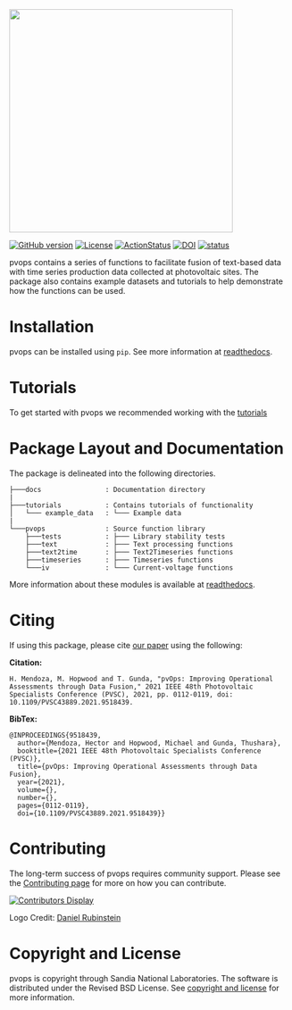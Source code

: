 <img src="https://github.com/sandialabs/pvOps/blob/master/docs/assets/pvops_full_logo.svg" width="400"/>

[![GitHub version](https://badge.fury.io/gh/sandialabs%2FpvOps.svg)](https://badge.fury.io/gh/sandialabs%2FpvOps)
[![License](https://img.shields.io/pypi/l/pvOps?color=green)](https://github.com/sandialabs/pvOps/blob/master/LICENSE)
[![ActionStatus](https://github.com/sandialabs/pvOps/workflows/lint%20and%20test/badge.svg)](https://github.com/sandialabs/pvOps/actions)
[![DOI](https://zenodo.org/badge/289032705.svg)](https://zenodo.org/badge/latestdoi/289032705)
[![status](https://joss.theoj.org/papers/6c3554c98b1771125613cff94241847c/status.svg)](https://joss.theoj.org/papers/6c3554c98b1771125613cff94241847c)

pvops contains a series of functions to facilitate fusion of text-based data with time series production data collected at photovoltaic sites. The package also contains example datasets and tutorials to help demonstrate how the functions can be used.

Installation
=============
pvops can be installed using `pip`. See more information at [readthedocs](https://pvops.readthedocs.io/en/latest/).

Tutorials
=========
To get started with pvops we recommended working with the [tutorials](https://pvops.readthedocs.io/en/latest/pages/tutorials.html)


Package Layout and Documentation
==============

The package is delineated into the following directories.
```
├───docs                : Documentation directory
|
├───tutorials           : Contains tutorials of functionality
│   └─── example_data   : └─── Example data
|
└───pvops               : Source function library
    ├───tests           : ├─── Library stability tests
    ├───text            : ├─── Text processing functions
    ├───text2time       : ├─── Text2Timeseries functions
    ├───timeseries      : ├─── Timeseries functions
    └───iv              : └─── Current-voltage functions
```

More information about these modules is available at [readthedocs](https://pvops.readthedocs.io/en/latest/).

Citing
======

If using this package, please cite [our paper](https://ieeexplore.ieee.org/document/9518439) using the following:

**Citation:** 

```
H. Mendoza, M. Hopwood and T. Gunda, "pvOps: Improving Operational Assessments through Data Fusion," 2021 IEEE 48th Photovoltaic Specialists Conference (PVSC), 2021, pp. 0112-0119, doi: 10.1109/PVSC43889.2021.9518439.
```

**BibTex:**

```
@INPROCEEDINGS{9518439,
  author={Mendoza, Hector and Hopwood, Michael and Gunda, Thushara},
  booktitle={2021 IEEE 48th Photovoltaic Specialists Conference (PVSC)}, 
  title={pvOps: Improving Operational Assessments through Data Fusion}, 
  year={2021},
  volume={},
  number={},
  pages={0112-0119},
  doi={10.1109/PVSC43889.2021.9518439}}
```

Contributing
============

The long-term success of pvops requires community support. Please see the [Contributing page](https://pvops.readthedocs.io/en/latest/) for more on how you can contribute.

[![Contributors Display](https://badges.pufler.dev/contributors/sandialabs/pvOps?size=50&padding=5&bots=true)](https://badges.pufler.dev)

Logo Credit: [Daniel Rubinstein](http://www.danielrubinstein.com/)

Copyright and License
=======

pvops is copyright through Sandia National Laboratories. The software is distributed under the Revised BSD License. See [copyright and license](https://github.com/sandialabs/pvops/blob/master/LICENSE) for more information.

